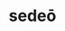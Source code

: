 ---
title: sedeō
meaning: to sit
ch: one
pos: verb
inf: sedēre
secondppstem: sed
infend: ēre
conjugation: second
derivatives: sedentary, session, sessile
mt: yes
mt1thru4: yes
---